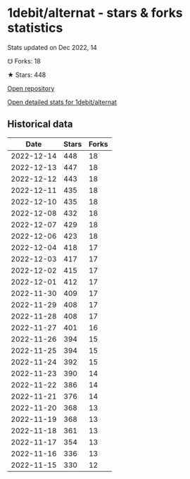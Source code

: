 # 1debit/alternat - stars & forks statistics

Stats updated on Dec 2022, 14

☋ Forks: 18

★ Stars: 448

[Open repository](https://github.com/1debit/alternat)

[Open detailed stats for 1debit/alternat](https://reviewgithub.com/rep/1debit/alternat)

## Historical data
| Date | Stars | Forks |
|------|-------|-------|
| 2022-12-14 | 448 | 18 | 
| 2022-12-13 | 447 | 18 | 
| 2022-12-12 | 443 | 18 | 
| 2022-12-11 | 435 | 18 | 
| 2022-12-10 | 435 | 18 | 
| 2022-12-08 | 432 | 18 | 
| 2022-12-07 | 429 | 18 | 
| 2022-12-06 | 423 | 18 | 
| 2022-12-04 | 418 | 17 | 
| 2022-12-03 | 417 | 17 | 
| 2022-12-02 | 415 | 17 | 
| 2022-12-01 | 412 | 17 | 
| 2022-11-30 | 409 | 17 | 
| 2022-11-29 | 408 | 17 | 
| 2022-11-28 | 408 | 17 | 
| 2022-11-27 | 401 | 16 | 
| 2022-11-26 | 394 | 15 | 
| 2022-11-25 | 394 | 15 | 
| 2022-11-24 | 392 | 15 | 
| 2022-11-23 | 390 | 14 | 
| 2022-11-22 | 386 | 14 | 
| 2022-11-21 | 376 | 14 | 
| 2022-11-20 | 368 | 13 | 
| 2022-11-19 | 368 | 13 | 
| 2022-11-18 | 361 | 13 | 
| 2022-11-17 | 354 | 13 | 
| 2022-11-16 | 336 | 13 | 
| 2022-11-15 | 330 | 12 | 

